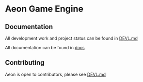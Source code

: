 # Aeon Game Engine

## Documentation

All development work and project status can be found in [DEVL.md](/DEVL.md)

All documentation can be found in [docs](/docs/)

## Contributing

Aeon is open to contributors, please see [DEVL.md](/DEVL.md)
